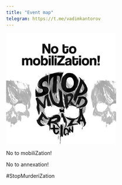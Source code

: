 ```yaml
---
title: "Event map"
telegram: https://t.me/vadimkantorov
---
```

![campaign logo](assets/img/logo.jpg)

No to mobiliZation!

No to annexation!

#StopMurderiZation

